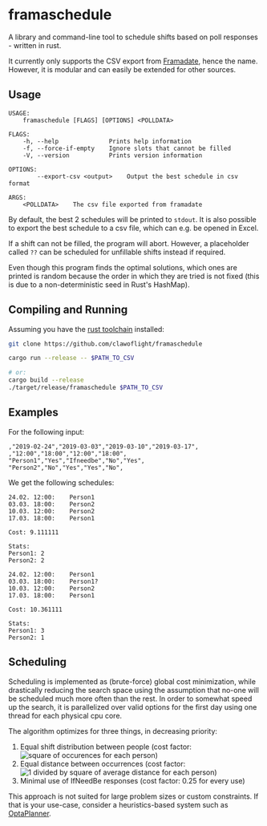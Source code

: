# framaschedule
A library and command-line tool to schedule shifts based on poll responses - written in rust.

It currently only supports the CSV export from [Framadate](https://framadate.org/), hence the name.
However, it is modular and can easily be extended for other sources.

## Usage

```
USAGE:
    framaschedule [FLAGS] [OPTIONS] <POLLDATA>

FLAGS:
    -h, --help              Prints help information
    -f, --force-if-empty    Ignore slots that cannot be filled
    -V, --version           Prints version information

OPTIONS:
        --export-csv <output>    Output the best schedule in csv format

ARGS:
    <POLLDATA>    The csv file exported from framadate
```

By default, the best 2 schedules will be printed to `stdout`.
It is also possible to export the best schedule to a csv file, which can e.g. be opened in Excel.

If a shift can not be filled, the program will abort. However, a placeholder called `??` can be scheduled for unfillable shifts instead if required.

Even though this program finds the optimal solutions, which ones are printed is random because the order in which they are tried is not fixed (this is due to a non-deterministic seed in Rust's HashMap).


## Compiling and Running
Assuming you have the [rust toolchain](https://rustup.rs/) installed:

```bash
git clone https://github.com/clawoflight/framaschedule

cargo run --release -- $PATH_TO_CSV

# or:
cargo build --release
./target/release/framaschedule $PATH_TO_CSV
```



## Examples
For the following input:

``` csv
,"2019-02-24","2019-03-03","2019-03-10","2019-03-17",
,"12:00","18:00","12:00","18:00",
"Person1","Yes","Ifneedbe","No","Yes",
"Person2","No","Yes","Yes","No",
```

We get the following schedules:

```
24.02. 12:00:    Person1
03.03. 18:00:    Person2
10.03. 12:00:    Person2
17.03. 18:00:    Person1

Cost: 9.111111

Stats:
Person1: 2
Person2: 2

24.02. 12:00:    Person1
03.03. 18:00:    Person1?
10.03. 12:00:    Person2
17.03. 18:00:    Person1

Cost: 10.361111

Stats:
Person1: 3
Person2: 1

```


## Scheduling
Scheduling is implemented as (brute-force) global cost minimization, while drastically reducing the search space using the assumption that no-one will be scheduled much more often than the rest.
In order to somewhat speed up the search, it is parallelized over valid options for the first day using one thread for each physical cpu core.

The algorithm optimizes for three things, in decreasing priority:

1. Equal shift distribution between people (cost factor: ![square of occurences for each person](http://www.sciweavers.org/upload/Tex2Img_1550579799/eqn.png))
2. Equal distance between occurrences (cost factor: ![1 divided by square of average distance for each person](http://www.sciweavers.org/upload/Tex2Img_1550579726/eqn.png))
3. Minimal use of IfNeedBe responses (cost factor: 0.25 for every use)

This approach is not suited for large problem sizes or custom constraints.
If that is your use-case, consider a heuristics-based system such as [OptaPlanner](https://www.optaplanner.org/).
